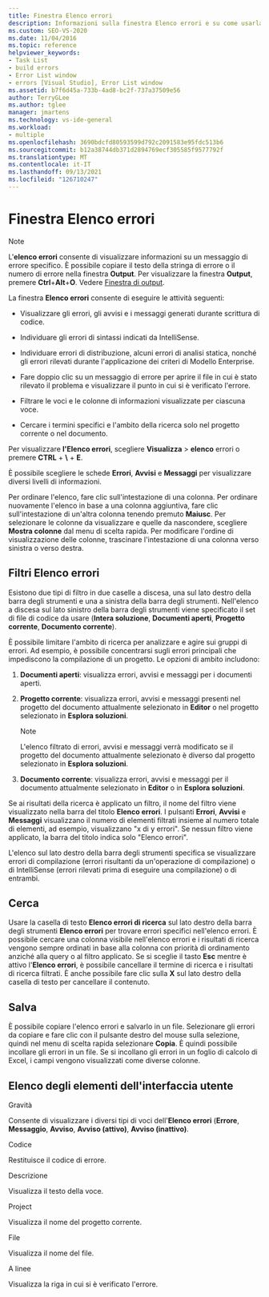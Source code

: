 ```yaml
---
title: Finestra Elenco errori
description: Informazioni sulla finestra Elenco errori e su come usarla per eseguire attività correlate alla risoluzione degli errori visualizzati.
ms.custom: SEO-VS-2020
ms.date: 11/04/2016
ms.topic: reference
helpviewer_keywords:
- Task List
- build errors
- Error List window
- errors [Visual Studio], Error List window
ms.assetid: b7f6d45a-733b-4ad8-bc2f-737a37509e56
author: TerryGLee
ms.author: tglee
manager: jmartens
ms.technology: vs-ide-general
ms.workload:
- multiple
ms.openlocfilehash: 3690bdcfd80593599d792c2091583e95fdc513b6
ms.sourcegitcommit: b12a38744db371d2894769ecf305585f9577792f
ms.translationtype: MT
ms.contentlocale: it-IT
ms.lasthandoff: 09/13/2021
ms.locfileid: "126710247"
---
```

# <a name="error-list-window"></a>Finestra Elenco errori

> [!NOTE]
> L'**elenco errori** consente di visualizzare informazioni su un messaggio di errore specifico. È possibile copiare il testo della stringa di errore o il numero di errore nella finestra **Output**. Per visualizzare la finestra **Output**, premere **Ctrl**+**Alt**+**O**. Vedere [Finestra di output](../../ide/reference/output-window.md).

La finestra **Elenco errori** consente di eseguire le attività seguenti:

- Visualizzare gli errori, gli avvisi e i messaggi generati durante scrittura di codice.

- Individuare gli errori di sintassi indicati da IntelliSense.

- Individuare errori di distribuzione, alcuni errori di analisi statica, nonché gli errori rilevati durante l'applicazione dei criteri di Modello Enterprise.

- Fare doppio clic su un messaggio di errore per aprire il file in cui è stato rilevato il problema e visualizzare il punto in cui si è verificato l'errore.

- Filtrare le voci e le colonne di informazioni visualizzate per ciascuna voce.

- Cercare i termini specifici e l'ambito della ricerca solo nel progetto corrente o nel documento.

Per visualizzare **l'Elenco errori**, scegliere **Visualizza**  >  **elenco** errori o premere **CTRL** + **\\** + **E**.

È possibile scegliere le schede **Errori**, **Avvisi** e **Messaggi** per visualizzare diversi livelli di informazioni.

Per ordinare l'elenco, fare clic sull'intestazione di una colonna. Per ordinare nuovamente l'elenco in base a una colonna aggiuntiva, fare clic sull'intestazione di un'altra colonna tenendo premuto **Maiusc**. Per selezionare le colonne da visualizzare e quelle da nascondere, scegliere **Mostra colonne** dal menu di scelta rapida. Per modificare l'ordine di visualizzazione delle colonne, trascinare l'intestazione di una colonna verso sinistra o verso destra.

## <a name="error-list-filters"></a>Filtri Elenco errori

Esistono due tipi di filtro in due caselle a discesa, una sul lato destro della barra degli strumenti e una a sinistra della barra degli strumenti. Nell'elenco a discesa sul lato sinistro della barra degli strumenti viene specificato il set di file di codice da usare (**Intera soluzione**, **Documenti aperti**, **Progetto corrente**, **Documento corrente**).

È possibile limitare l'ambito di ricerca per analizzare e agire sui gruppi di errori. Ad esempio, è possibile concentrarsi sugli errori principali che impediscono la compilazione di un progetto. Le opzioni di ambito includono:

1. **Documenti aperti**: visualizza errori, avvisi e messaggi per i documenti aperti.

2. **Progetto corrente**: visualizza errori, avvisi e messaggi presenti nel progetto del documento attualmente selezionato in **Editor** o nel progetto selezionato in **Esplora soluzioni**.

    > [!NOTE]
    > L'elenco filtrato di errori, avvisi e messaggi verrà modificato se il progetto del documento attualmente selezionato è diverso dal progetto selezionato in **Esplora soluzioni**.

3. **Documento corrente**: visualizza errori, avvisi e messaggi per il documento attualmente selezionato in **Editor** o in **Esplora soluzioni**.

Se ai risultati della ricerca è applicato un filtro, il nome del filtro viene visualizzato nella barra del titolo **Elenco errori**. I pulsanti **Errori**, **Avvisi** e **Messaggi** visualizzano il numero di elementi filtrati insieme al numero totale di elementi, ad esempio, visualizzano "x di y errori". Se nessun filtro viene applicato, la barra del titolo indica solo "Elenco errori".

L'elenco sul lato destro della barra degli strumenti specifica se visualizzare errori di compilazione (errori risultanti da un'operazione di compilazione) o di IntelliSense (errori rilevati prima di eseguire una compilazione) o di entrambi.

## <a name="search"></a>Cerca

Usare la casella di testo **Elenco errori di ricerca** sul lato destro della barra degli strumenti **Elenco errori** per trovare errori specifici nell'elenco errori. È possibile cercare una colonna visibile nell'elenco errori e i risultati di ricerca vengono sempre ordinati in base alla colonna con priorità di ordinamento anziché alla query o al filtro applicato. Se si sceglie il tasto **Esc** mentre è attivo l'**Elenco errori**, è possibile cancellare il termine di ricerca e i risultati di ricerca filtrati. È anche possibile fare clic sulla **X** sul lato destro della casella di testo per cancellare il contenuto.

## <a name="save"></a>Salva

È possibile copiare l'elenco errori e salvarlo in un file. Selezionare gli errori da copiare e fare clic con il pulsante destro del mouse sulla selezione, quindi nel menu di scelta rapida selezionare **Copia**. È quindi possibile incollare gli errori in un file. Se si incollano gli errori in un foglio di calcolo di Excel, i campi vengono visualizzati come diverse colonne.

## <a name="ui-element-list"></a>Elenco degli elementi dell'interfaccia utente

Gravità

Consente di visualizzare i diversi tipi di voci dell'**Elenco errori** (**Errore**, **Messaggio**, **Avviso**, **Avviso (attivo)**, **Avviso (inattivo)**.

Codice

Restituisce il codice di errore.

Descrizione

Visualizza il testo della voce.

Project

Visualizza il nome del progetto corrente.

File

Visualizza il nome del file.

A linee

Visualizza la riga in cui si è verificato l'errore.
